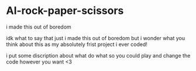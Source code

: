 # AI-rock-paper-scissors
i made this out of boredom

idk what to say that just i made this out of boredom but i wonder what you think about this as my absolutely frist project i ever coded!

i put some discription about what do what so you could play and change the code however you want <3
